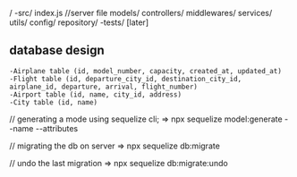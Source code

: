 /
    -src/
        index.js //server file
        models/
        controllers/
        middlewares/
        services/
        utils/
        config/
        repository/
    -tests/ [later]


## database design          
    -Airplane table (id, model_number, capacity, created_at, updated_at)
    -Flight table (id, departure_city_id, destination_city_id, airplane_id, departure, arrival, flight_number)
    -Airport table (id, name, city_id, address)
    -City table (id, name)

// generating a mode using sequelize cli;
    => npx sequelize model:generate --name <Name of model ex: City> --attributes <all the attributes name:Str>


// migrating the db on server
    => npx sequelize db:migrate

// undo the last migration
    => npx sequelize db:migrate:undo